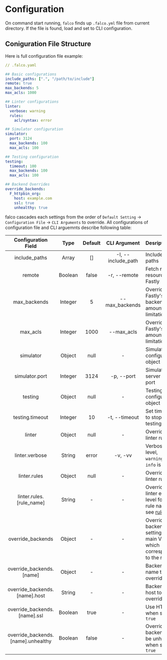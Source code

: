 # Configuration

On command start running, `falco` finds up `.falco.yml` file from current directory.
If the file is found, load and set to CLI configuration.

## Coniguration File Structure

Here is full configuration file example:

```yaml
// .falco.yaml

## Basic configurations
include_paths: [".", "/path/to/include"] 
remote: true
max_backends: 5
max_acls: 1000

## Linter configurations
linter:
  verbose: warning
  rules:
    acl/syntax: error

## Simulator configuration
simulator:
  port: 3124
  max_backends: 100
  max_acls: 100

## Testing configuration
testing:
  timeout: 100
  max_backends: 100
  max_acls: 100

## Backend Overrides
override_backends:
  F_httpbin_org:
    host: example.com
    ssl: true
    unhealthy: true
```

falco cascades each settings from the order of `Default Setting` -> `Configuration File` -> `CLI Arguments` to override.
All configurations of configuration file and CLI arguemnts describe following table:

| Configuration Field                | Type          | Default | CLI Argument       | Desription                                                                                                                |
|:----------------------------------:|:-------------:|:-------:|:------------------:|:--------------------------------------------------------------------------------------------------------------------------|
| include_paths                      | Array<String> | []      | -I, --include_path | Include VCL paths                                                                                                         |
| remote                             | Boolean       | false   | -r, --remote       | Fetch remote resources of Fastly                                                                                          |
| max_backends                       | Integer       | 5       | --max_backends     | Override Fastly's backend amount limitation                                                                               |
| max_acls                           | Integer       | 1000    | --max_acls         | Override Fastly's acl amount limitation                                                                                   |
| simulator                          | Object        | null    | -                  | Simulator configuration object                                                                                            |
| simulator.port                     | Integer       | 3124    | -p, --port         | Simulator server listen port                                                                                              |
| testing                            | Object        | null    | -                  | Testing configuration object                                                                                              |
| testing.timeout                    | Integer       | 10      | -t, --timeout      | Set timeout to stop testing                                                                                               |
| linter                             | Object        | null    | -                  | Override linter rules                                                                                                     |
| linter.verbose                     | String        | error   | -v, -vv            | Verbose level, `warning` or `info` is valid                                                                               |
| linter.rules                       | Object        | null    | -                  | Override linter rules                                                                                                     |
| linter.rules.[rule_name]           | String        | -       | -                  | Override linter error level for the rule name, see [rules](https://github.com/ysugimoto/falco/blob/develop/docs/rules.md) |
| override_backends                  | Object        | -       | -                  | Override backend settings in main VCL which correspond to the name                                                        |
| override_backends.[name]           | Object        | -       | -                  | Backend name to override                                                                                                  |
| override_backends.[name].host      | String        | -       | -                  | Backend host to override                                                                                                  |
| override_backends.[name].ssl       | Boolean       | true    | -                  | Use HTTPS when set `true`                                                                                                 |
| override_backends.[name].unhealthy | Boolean       | false   | -                  | Override backend to be unhealthy when set `true`                                                                          |






